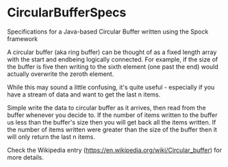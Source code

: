 # CircularBufferSpecs
Specifications for a Java-based Circular Buffer written using the Spock framework

A circular buffer (aka ring buffer) can be thought of as a fixed length array with the start and endbeing logically 
connected. For example, if the size of the buffer is five then writing to the sixth element 
(one past the end) would actually overwrite the zeroth element.

While this may sound a little confusing, it's quite useful - especially if you have a stream of data and want to get the last n items.

Simple write the data to circular buffer as it arrives, then read from the buffer whenever you decide to. If the number 
of items written to the buffer us less than the buffer's size then you will get back all the items written. If the number 
of items written were greater than the size of the buffer then it will only return the last n items.

Check the Wikipedia entry (https://en.wikipedia.org/wiki/Circular_buffer) for more details.